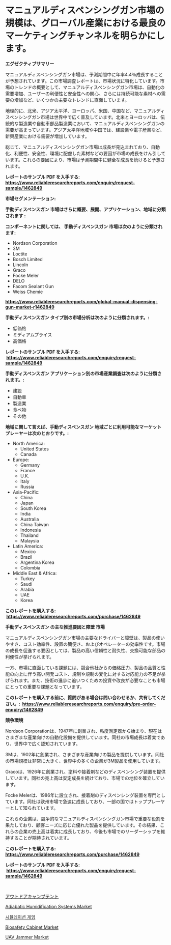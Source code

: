 <p><h1>マニュアルディスペンシングガン市場の規模は、グローバル産業における最良のマーケティングチャンネルを明らかにします。</h1></p><p><strong>エグゼクティブサマリー</strong></p>
<p><p>マニュアルディスペンシングガン市場は、予測期間中に年率4.4％成長することが予想されています。この市場調査レポートは、市場状況に特化しています。市場のトレンドの概要として、マニュアルディスペンシングガン市場は、自動化の需要増加、ユーザーの利便性と安全性への関心、さらには持続可能な素材への需要の増加など、いくつかの主要なトレンドに直面しています。</p><p>地理的に、北米、アジア太平洋、ヨーロッパ、米国、中国など、マニュアルディスペンシングガン市場は世界中で広く普及しています。北米とヨーロッパは、伝統的な製造業や自動車部品製造業において、マニュアルディスペンシングガンの需要が高まっています。アジア太平洋地域や中国では、建設業や電子産業など、新興産業における需要が増加しています。</p><p>総じて、マニュアルディスペンシングガン市場は成長が見込まれており、自動化、利便性、安全性、環境に配慮した素材などの要因が市場の成長をけん引しています。これらの要因により、市場は予測期間中に健全な成長を続けると予想されます。</p></p>
<p><strong>レポートのサンプル PDF を入手する: <a href="https://www.reliableresearchreports.com/enquiry/request-sample/1462849">https://www.reliableresearchreports.com/enquiry/request-sample/1462849</a></strong></p>
<p><strong>市場セグメンテーション:</strong></p>
<p><strong> 手動ディスペンスガン 市場はさらに概要、展開、アプリケーション、地域に分類されます :</strong></p>
<p><strong>コンポーネントに関しては、 手動ディスペンスガン 市場は次のように分類されます: &nbsp;</strong></p>
<p><ul><li>Nordson Corporation</li><li>3M</li><li>Loctite</li><li>Bosch Limited</li><li>Lincoln</li><li>Graco</li><li>Focke Meler</li><li>DELO</li><li>Facom Sealant Gun</li><li>Weiss Chemie</li></ul></p>
<p><strong><a href="https://www.reliableresearchreports.com/global-manual-dispensing-gun-market-r1462849">https://www.reliableresearchreports.com/global-manual-dispensing-gun-market-r1462849</a></strong></p>
<p><strong> 手動ディスペンスガン タイプ別の市場分析は次のように分類されます。:</strong></p>
<p><ul><li>低価格</li><li>ミディアムプライス</li><li>高価格</li></ul></p>
<p><strong>レポートのサンプル PDF を入手する: &nbsp;<a href="https://www.reliableresearchreports.com/enquiry/request-sample/1462849">https://www.reliableresearchreports.com/enquiry/request-sample/1462849</a></strong></p>
<p><strong> 手動ディスペンスガン アプリケーション別の市場産業調査は次のように分類されます。:</strong></p>
<p><ul><li>建設</li><li>自動車</li><li>製造業</li><li>食べ物</li><li>その他</li></ul></p>
<p><strong>地域に関して言えば、手動ディスペンスガン 地域ごとに利用可能なマーケットプレーヤーは次のとおりです。:</strong></p>
<p><ul>
    <li>
        North America:
        <ul>
            <li>United States</li>
            <li>Canada</li>
        </ul>
    </li>
    <li>
        Europe:
        <ul>
            <li>Germany</li>
            <li>France</li>
            <li>U.K.</li>
            <li>Italy</li>
            <li>Russia</li>
        </ul>
    </li>
    <li>
        Asia-Pacific:
        <ul>
            <li>China</li>
            <li>Japan</li>
            <li>South Korea</li>
            <li>India</li>
            <li>Australia</li>
            <li>China Taiwan</li>
            <li>Indonesia</li>
            <li>Thailand</li>
            <li>Malaysia</li>
        </ul>
    </li>
    <li>
        Latin America:
        <ul>
            <li>Mexico</li>
            <li>Brazil</li>
            <li>Argentina Korea</li>
            <li>Colombia</li>
        </ul>
    </li>
    <li>
        Middle East & Africa:
        <ul>
            <li>Turkey</li>
            <li>Saudi</li>
            <li>Arabia</li>
            <li>UAE</li>
            <li>Korea</li>
        </ul>
    </li>
    </ul></p>
<p><strong>このレポートを購入する: &nbsp;<a href="https://www.reliableresearchreports.com/purchase/1462849">https://www.reliableresearchreports.com/purchase/1462849</a></strong></p>
<p><strong>手動ディスペンスガン の主な推進要因と障壁 市場</strong></p>
<p><p>マニュアルディスペンシングガン市場の主要なドライバーと障壁は、製品の使いやすさ、コスト効率性、設置の簡便さ、およびオペレーターの効率性です。市場の成長を促進する要因としては、製品の高い信頼性と耐久性、交換可能な部品の利便性が挙げられます。</p><p>一方、市場に直面している課題には、競合他社からの価格圧力、製品の品質と性能の向上に伴う高い開発コスト、規制や規制の変化に対する対応能力の不足が挙げられます。また、技術の進歩に追いつくための投資や改良が必要なことも市場にとっての重要な課題となっています。</p></p>
<p><strong>このレポートを購入する前に、質問がある場合は問い合わせるか、共有してください。:&nbsp; <a href="https://www.reliableresearchreports.com/enquiry/pre-order-enquiry/1462849">https://www.reliableresearchreports.com/enquiry/pre-order-enquiry/1462849</a></strong></p>
<p><strong>競争環境</strong></p>
<p><p>Nordson Corporationは、1947年に創業され、粘度測定器から始まり、現在はさまざまな産業向けの自動化設備を提供しています。同社の市場成長は着実であり、世界中で広く認知されています。</p><p>3Mは、1902年に創業され、さまざまな産業向けの製品を提供しています。同社の市場規模は非常に大きく、世界中の多くの企業が3M製品を使用しています。</p><p>Gracoは、1926年に創業され、塗料や接着剤などのディスペンシング装置を提供しています。同社の売上高は安定成長を続けており、市場での地位を確立しています。</p><p>Focke Melerは、1986年に設立され、接着剤のディスペンシング装置を専門としています。同社は欧州市場で急速に成長しており、一部の国ではトッププレーヤーとして知られています。</p><p>これらの企業は、競争的なマニュアルディスペンシングガン市場で重要な役割を果たしており、顧客ニーズに応じた優れた製品を提供しています。その結果、これらの企業の売上高は着実に成長しており、今後も市場でのリーダーシップを維持することが期待されています。</p></p>
<p><strong>このレポートを購入する: &nbsp; <a href="https://www.reliableresearchreports.com/purchase/1462849">https://www.reliableresearchreports.com/purchase/1462849</a></strong></p>
<p><strong>レポートのサンプル PDF を入手する: &nbsp;<a href="https://www.reliableresearchreports.com/enquiry/request-sample/1462849">https://www.reliableresearchreports.com/enquiry/request-sample/1462849</a></strong><strong></strong></p>
<p>&nbsp;</p>
<p><p><a href="https://github.com/oqoeusbvpadwjs08/Market-Research-Report-List-1/blob/main/634444830532.md">アウトドアキャンプテント</a></p><p><a href="https://view.publitas.com/reportprime-1/adiabatic-humidification-systems-market-exploring-market-share-market-trends-and-future-growth/">Adiabatic Humidification Systems Market</a></p><p><a href="https://github.com/Maeennan456456/Market-Research-Report-List-1/blob/main/887793627988.md">시뮬레이션 게임</a></p><p><a href="https://fearless-okapi-6c8.notion.site/Biosafety-Cabinet-Market-Insights-into-Market-CAGR-Market-Trends-and-Growth-Strategies-4f464f34ea7a4ba2907b55286d2aed2d">Biosafety Cabinet Market</a></p><p><a href="https://github.com/lylyparadise/Market-Research-Report-List-2/blob/main/uav-jammer-market.md">UAV Jammer Market</a></p></p>
